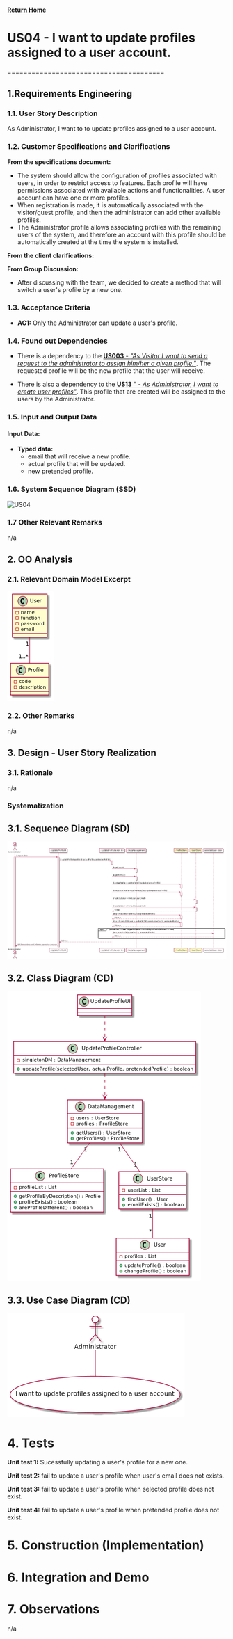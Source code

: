 #### [Return Home](/docs/README.md)
# US04 - I want to update profiles assigned to a user account.
=======================================


## **1.Requirements Engineering**

### **1.1. User Story Description**

As Administrator, I want to to update profiles assigned to a user account.

### **1.2. Customer Specifications and Clarifications** 
    
**From the specifications document:**

- The system should allow the configuration of profiles associated with users, in order to restrict
access to features. Each profile will have permissions associated with available actions and
functionalities. A user account can have one or more profiles.
- When registration is made, it is automatically associated with the visitor/guest profile, and
then the administrator can add other available profiles.
- The Administrator profile allows associating profiles with the remaining users of the system,
and therefore an account with this profile should be automatically created at the time the
system is installed.

**From the client clarifications:**
    

**From Group Discussion:**
- After discussing with the team, we decided to create a method that will switch a user's profile by a new one.
    

### **1.3. Acceptance Criteria**

* **AC1:** Only the Administrator can update a user's profile.

### **1.4. Found out Dependencies**

* There is a dependency to the [**US003** - *"As Visitor I want to send a request to the administrator to assign him/her a given profile."*](/docs/sprint-A/US003). The requested profile will be the new profile that the user will receive.

* There is also a dependency to the [**US13**  *" - As Administrator, I want to create user profiles"*](/docs/sprint-B/US13). This profile that are created will be assigned to the users by the Administrator.



### **1.5. Input and Output Data**

#### **Input Data:**

* **Typed data:**
  - email that will receive a new profile.
  - actual profile that will be updated.
  - new pretended profile.
   


### **1.6. System Sequence Diagram (SSD)**

![US04](./system-sequence-diagram/ssd.png)

### 1.7 Other Relevant Remarks
n/a



## 2. OO Analysis

### 2.1. Relevant Domain Model Excerpt 

![US04](./domainModel/dm.png)

### 2.2. Other Remarks
n/a

## 3. Design - User Story Realization 

### 3.1. Rationale

n/a


### Systematization ##

## 3.1. Sequence Diagram (SD)

![US04](./us-sequence-diagram/SD.png)

## 3.2. Class Diagram (CD)
![US04](./class-diagram/CD.png)

## 3.3. Use Case Diagram (CD)
![US04](./use-case-diagram/us.png)

# 4. Tests
**Unit test 1:** Sucessfully updating a user's profile for a new one.

**Unit test 2:** fail to update a user's profile when user's email does not exists.

**Unit test 3:** fail to update a user's profile when selected profile does not exist.

**Unit test 4:** fail to update a user's profile when pretended profile does not exist.

# 5. Construction (Implementation)

# 6. Integration and Demo

# 7. Observations

n/a

